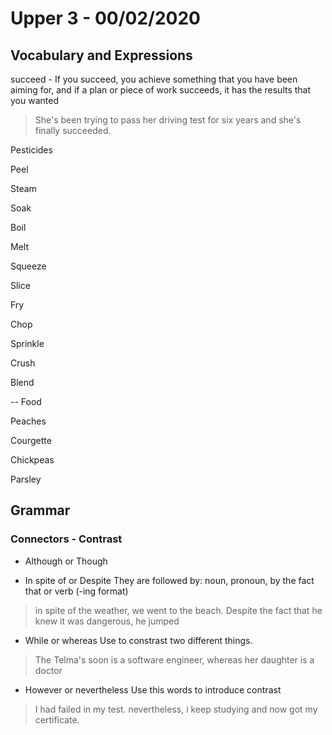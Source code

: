 

# Upper 3 - 00/02/2020

## Vocabulary and Expressions 
succeed - If you succeed, you achieve something that you have been aiming for, and if a plan or piece of work succeeds, it has the results that you wanted
> She's been trying to pass her driving test for six years and she's finally succeeded.

Pesticides

Peel

Steam

Soak

Boil

Melt

Squeeze

Slice

Fry

Chop

Sprinkle

Crush

Blend

-- Food

Peaches

Courgette

Chickpeas

Parsley



## Grammar

### Connectors - Contrast

* Although or Though

* In spite of or Despite 
They are followed by: noun, pronoun, by the fact that or verb (-ing format)

> in spite of the weather, we went to the beach.
> Despite the fact that he knew it was dangerous, he jumped

* While or whereas
Use to constrast two different things.

>The Telma's soon is a software engineer, whereas her daughter is a doctor

* However or nevertheless
Use this words to introduce contrast

> I had failed in my test. nevertheless, i keep studying and now got my certificate.

